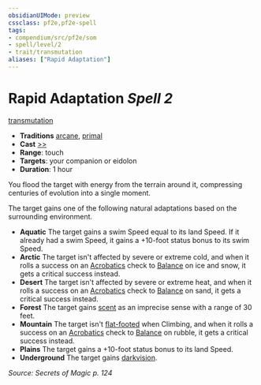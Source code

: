 ```yaml
---
obsidianUIMode: preview
cssclass: pf2e,pf2e-spell
tags:
- compendium/src/pf2e/som
- spell/level/2
- trait/transmutation
aliases: ["Rapid Adaptation"]
---
```

# Rapid Adaptation *Spell 2*   
[transmutation](transmutation.md "Transmutation School Trait")  

- **Traditions** [arcane](arcane.md "Arcane Tradition Trait"), [primal](primal.md "Primal Tradition Trait")
- **Cast** [>>](chapter-9-playing-the-game.md#Actions "Two-Action") 
- **Range**: touch
- **Targets**: your companion or eidolon
- **Duration**: 1 hour

You flood the target with energy from the terrain around it, compressing centuries of evolution into a single moment.

The target gains one of the following natural adaptations based on the surrounding environment.

- **Aquatic** The target gains a swim Speed equal to its land Speed. If it already had a swim Speed, it gains a +10-foot status bonus to its swim Speed.
- **Arctic** The target isn't affected by severe or extreme cold, and when it rolls a success on an [Acrobatics](skills.md#Acrobatics) check to [Balance](balance.md) on ice and snow, it gets a critical success instead.
- **Desert** The target isn't affected by severe or extreme heat, and when it rolls a success on an [Acrobatics](skills.md#Acrobatics) check to [Balance](balance.md) on sand, it gets a critical success instead.
- **Forest** The target gains [scent](scent.md) as an imprecise sense with a range of 30 feet.
- **Mountain** The target isn't [flat-footed](conditions.md#Flat-footed) when Climbing, and when it rolls a success on an [Acrobatics](skills.md#Acrobatics) check to [Balance](balance.md) on rubble, it gets a critical success instead.
- **Plains** The target gains a +10-foot status bonus to its land Speed.
- **Underground** The target gains [darkvision](Reference/Rules/Abilities/darkvision.md).

*Source: Secrets of Magic p. 124*